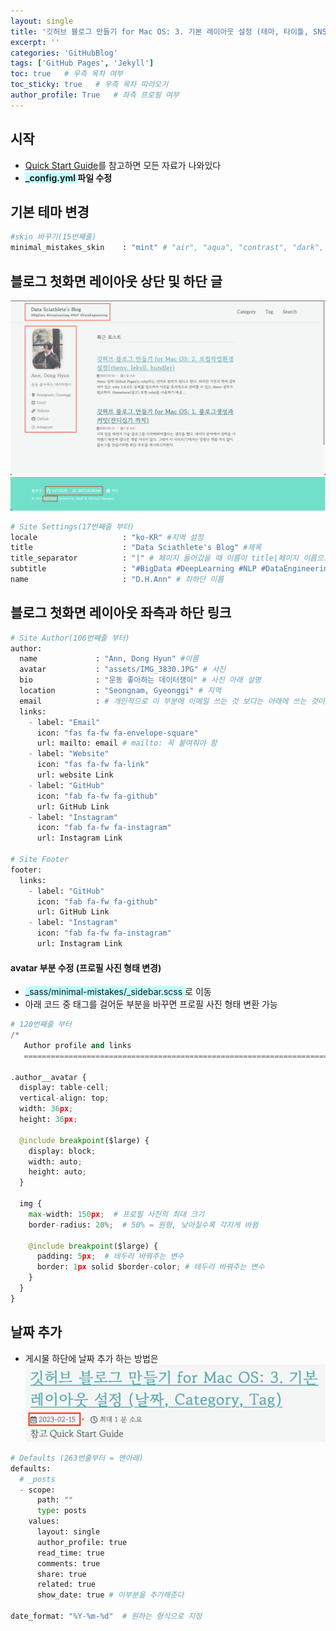 ```yaml
---
layout: single
title: '깃허브 블로그 만들기 for Mac OS: 3. 기본 레이아웃 설정 (테마, 타이틀, SNS링크, 날짜 설정 등)'
excerpt: ''
categories: 'GitHubBlog'
tags: ['GitHub Pages', 'Jekyll']
toc: true   # 우측 목차 여부
toc_sticky: true   # 우측 목차 따라오기
author_profile: True   # 좌측 프로필 여부
---
```



## 시작
- [Quick Start Guide](https://mmistakes.github.io/minimal-mistakes/docs/configuration/)를 참고하면 모든 자료가 나와있다
- **<span style="background-color:#C0FFFF"> _config.yml </span> 파일 수정**

## 기본 테마 변경

```python
#skin 바꾸기(15번째줄) 
minimal_mistakes_skin    : "mint" # "air", "aqua", "contrast", "dark", "dirt", "neon", "mint", "plum", "sunrise"
```

## 블로그 첫화면 레이아웃 상단 및 하단 글
![layout1](/assets/blog_img/layout1.png)
![layout2](/assets/blog_img/layout2.png)

```python
# Site Settings(17번째줄 부터)
locale                   : "ko-KR" #지역 설정
title                    : "Data Sciathlete's Blog" #제목
title_separator          : "|" # 페이지 들어갔을 때 이름이 title|페이지 이름으로 나옴 사진 세번쨰
subtitle                 : "#BigData #DeepLearning #NLP #DataEngineering" # 소제목
name                     : "D.H.Ann" # 최하단 이름
```

## 블로그 첫화면 레이아웃 좌측과 하단 링크
```python
# Site Author(106번째줄 부터)
author:
  name             : "Ann, Dong Hyun" #이름
  avatar           : "assets/IMG_3830.JPG" # 사진
  bio              : "운동 좋아하는 데이터쟁이" # 사진 아래 설명
  location         : "Seongnam, Gyeonggi" # 지역
  email            : # 개인적으로 이 부분에 이메일 쓰는 것 보다는 아래에 쓰는 것이 보기 좋았음
  links:
    - label: "Email"
      icon: "fas fa-fw fa-envelope-square"
      url: mailto: email # mailto: 꼭 붙여줘야 함 
    - label: "Website"
      icon: "fas fa-fw fa-link"
      url: website Link
    - label: "GitHub"
      icon: "fab fa-fw fa-github"
      url: GitHub Link
    - label: "Instagram"
      icon: "fab fa-fw fa-instagram"
      url: Instagram Link

# Site Footer
footer:
  links:
    - label: "GitHub"
      icon: "fab fa-fw fa-github"
      url: GitHub Link
    - label: "Instagram"
      icon: "fab fa-fw fa-instagram"
      url: Instagram Link
```
#### avatar 부분 수정 (프로필 사진 형태 변경)
- <span style="background-color:#C0FFFF"> _sass/minimal-mistakes/_sidebar.scss </span> 로 이동
- 아래 코드 중 태그를 걸어둔 부분을 바꾸면 프로필 사진 형태 변환 가능

```python 
# 120번째줄 부터
/*
   Author profile and links
   ========================================================================== */

.author__avatar {
  display: table-cell;
  vertical-align: top;
  width: 36px;
  height: 36px;

  @include breakpoint($large) {
    display: block;
    width: auto;
    height: auto;
  }

  img {
    max-width: 150px;  # 프로필 사진의 최대 크기
    border-radius: 20%;  # 50% = 원형, 낮아질수록 각지게 바뀜

    @include breakpoint($large) {
      padding: 5px;  # 테두리 바꿔주는 변수
      border: 1px solid $border-color; # 테두리 바꿔주는 변수
    }
  }
}

```
## 날짜 추가
- 게시물 하단에 날짜 추가 하는 방법은 
![layout4](/assets/blog_img/layout4.png)

```python
# Defaults (263번줄부터 = 맨아래)
defaults:
  # _posts
  - scope:
      path: ""
      type: posts
    values:
      layout: single
      author_profile: true
      read_time: true
      comments: true
      share: true
      related: true
      show_date: true # 이부분을 추가해준다

date_format: "%Y-%m-%d"  # 원하는 형식으로 지정
```






